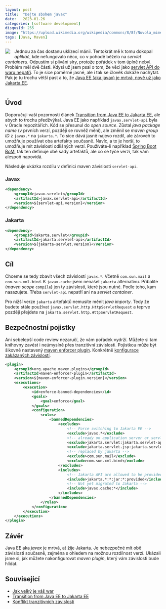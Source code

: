 ```yaml
---
layout: post
title:  "Dejte sbohem javax"
date:   2023-01-26
categories: [software development]
disqusId: 255
image: "https://upload.wikimedia.org/wikipedia/commons/8/8f/Nuvola_mimetypes_java_jar.png"
tags: [Java, Maven]
---
```


<div style="float: left; margin: 0 1em 1em 0; text-align: center;"><a href="https://commons.wikimedia.org/wiki/File:Nuvola_mimetypes_java_jar.png"><img src="https://upload.wikimedia.org/wikipedia/commons/8/8f/Nuvola_mimetypes_java_jar.png" /></a></div>

Jednou za čas dostanu uklízecí mánii.
Tentokrát mě k tomu dokopal _aplikáč_, kde nefungovalo něco, co v pohodě běželo na _servlet containeru_.
Odpustím si plivání síry, protože pořádek v tom úplně nebyl. 
Problém měl dvě části.
Kdysi už jsem psal o tom, že věci jako [servlet API do waru nepatří](https://blog.zvestov.cz/software%20development/2015/08/19/jak-je-velky-vas-war.html).
To je sice poměrně jasné, ale i tak se člověk dokáže nachytat.
Pak je tu trochu větší past a to, že [Java EE (aka javax) je mrtvá, nově už jako Jakarta EE](https://blogs.oracle.com/javamagazine/post/transition-from-java-ee-to-jakarta-ee). 

<div style="clear:both"></div>
<!--more-->


## Úvod

Doporučuji vaší pozornosti článek [Transition from Java EE to Jakarta EE](https://blogs.oracle.com/javamagazine/post/transition-from-java-ee-to-jakarta-ee),
ale abych to trochu předžvýkal.
Java EE jako například `javax.servlet-api` byla v Oracle repozitářích.
Kód se přesunul do _open source_.
Zůstal _java package name_ (v prvních verzí, později se rovněž mění), ale změnil se _maven group ID_ z `javax.*` na `jakarta.*`. 
To sice dává jasně najevo rozdíl, ale zároveň to umožňuje používat oba artefakty současně.
Navíc, a to je horší, to umožňuje mít závislosti odlišných verzí.
Používáte-li například [Spring Boot BoM](https://repo1.maven.org/maven2/org/springframework/boot/spring-boot-dependencies/2.7.8/spring-boot-dependencies-2.7.8.pom),
tak ten definuje obě sady artefaktů, ale co se týče verzí, tak vám alespoň napovídá.

Následuje ukázka rozdílu v definici maven závislosti `servlet-api`.

### Javax

```xml
<dependency>
    <groupId>javax.servlet</groupId>
    <artifactId>javax.servlet-api</artifactId>
    <version>${servlet-api.version}</version>
</dependency>
```

### Jakarta

```xml
<dependency>
    <groupId>jakarta.servlet</groupId>
    <artifactId>jakarta.servlet-api</artifactId>
    <version>${jakarta-servlet.version}</version>
</dependency>
```


## Cíl

Chceme se tedy zbavit všech závislostí `javax.*`.
Včetně `com.sun.mail` a `com.sun.xml.bind`.
K `javax.cache` jsem nenašel `jakarta` alternativu.
Přibalíte (_maven scope_ `compile`) jen ty závislosti, které jsou nutné.
Podle toho, kam nasazujete.
Třeba `servlet-api` nepatří ani na _servlet container_.

Pro nižší verze `jakarta` artefaktů nemusíte měnit _java importy_.
Tedy že budete stále používat `javax.servlet.http.HttpServletRequest` a teprve později přejdete na `jakarta.servlet.http.HttpServletRequest`.


## Bezpečnostní pojistky

Ani sebelepší code review nezaručí, že vám pořádek vydrží.
Můžete si tam knihovny zavést i neúmyslně přes tranzitivní závislosti.
Pojistkou může být šikovně nastavený [maven enforcer plugin](https://maven.apache.org/enforcer).
Konkrétně [konfigurace zakázaných závislostí](https://maven.apache.org/enforcer/enforcer-rules/bannedDependencies.html).

```xml
<plugin>
    <groupId>org.apache.maven.plugins</groupId>
    <artifactId>maven-enforcer-plugin</artifactId>
    <version>${maven-enforcer-plugin.version}</version>
    <executions>
        <execution>
            <id>enforce-banned-dependencies</id>
            <goals>
                <goal>enforce</goal>
            </goals>
            <configuration>
                <rules>
                    <bannedDependencies>
                        <excludes>
                            <!-- Force switching to Jakarta EE -->
                            <exclude>javax.*</exclude>
                            <!-- already on application server or servlet container -->
                            <exclude>jakarta.servlet:jakarta.servlet-api:*</exclude>
                            <exclude>jakarta.servlet.jsp:jakarta.servlet.jsp-api:*</exclude>
                            <!-- replaced by jakarta -->
                            <exclude>com.sun.mail</exclude>
                            <exclude>com.sun.xml.bind</exclude>
                        </excludes>
                        <includes>
                            <!-- Jakarta API are allowed to be provided -->
                            <include>jakarta.*:*:jar:*:provided</include>
                            <!-- Not yet migrated to Jakarta -->
                            <include>javax.cache:*</include>
                        </includes>
                    </bannedDependencies>
                </rules>
            </configuration>
        </execution>
    </executions>
</plugin>
```


## Závěr

Java EE aka _javax_ je mrtvá, ať žije Jakarta.
Je nebezpečné mít obě závislosti současně, zejména s ohledem na možnou rozdílnost verzí.
Ukázali jsme si, jak můžete nakonfigurovat _maven plugin_, který vám závislosti bude hlídat.


## Související

- [Jak velký je váš war](https://blog.zvestov.cz/software%20development/2015/08/19/jak-je-velky-vas-war.html)
- [Transition from Java EE to Jakarta EE](https://blogs.oracle.com/javamagazine/post/transition-from-java-ee-to-jakarta-ee)
- [Konflikt tranzitivních závislostí](https://blog.zvestov.cz/software%20development/2015/04/29/konflikt-tranzitivnich-zavislosti.html)
